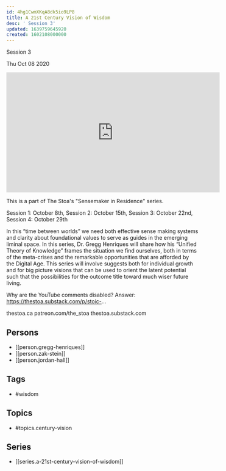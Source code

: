 ```yaml
---
id: 4hg1CwmXKqA8dk5io9LP8
title: A 21st Century Vision of Wisdom
desc: ' Session 3'
updated: 1639759645920
created: 1602108000000
---
```



 Session 3

Thu Oct 08 2020

<iframe width="560" height="315" src="https://www.youtube.com/embed/ytgmu1KdxUA" title="A 21st Century Vision of Wisdom: Session 3 w/ Gregg Henriques feat. Zak Stein and Jordan Hall" frameborder="0" allow="accelerometer; autoplay; clipboard-write; encrypted-media; gyroscope; picture-in-picture" allowfullscreen ></iframe>

This is a part of The Stoa's "Sensemaker in Residence" series. 

Session 1: October 8th, 
Session 2: October 15th, 
Session 3: October 22nd, 
Session 4: October 29th 

In this “time between worlds” we need both effective sense making systems and clarity about foundational values to serve as guides in the emerging liminal space. In this series, Dr. Gregg Henriques will share how his “Unified Theory of Knowledge” frames the situation we find ourselves, both in terms of the meta-crises and the remarkable opportunities that are afforded by the Digital Age. This series will involve suggests both for individual growth and for big picture visions that can be used to orient the latent potential such that the possibilities for the outcome title toward much wiser future living.

Why are the YouTube comments disabled? Answer: https://thestoa.substack.com/p/stoic-...

thestoa.ca
patreon.com/the_stoa
thestoa.substack.com

## Persons

- [[person.gregg-henriques]]
- [[person.zak-stein]]
- [[person.jordan-hall]]

## Tags

- #wisdom

## Topics

- #topics.century-vision

## Series

- [[series.a-21st-century-vision-of-wisdom]]

